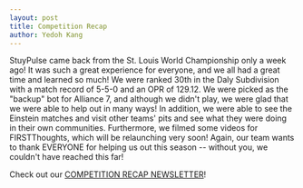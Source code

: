 ```yaml
---
layout: post
title: Competition Recap
author: Yedoh Kang
---
```

StuyPulse came back from the St. Louis World Championship only a week ago! It was such a great experience for everyone, and we all had a great time and learned so much! We were ranked 30th in the Daly Subdivision with a match record of 5-5-0 and an OPR of 129.12. We were picked as the "backup" bot for Alliance 7, and although we didn't play, we were glad that we were able to help out in many ways! In addition, we were able to see the Einstein matches and visit other teams' pits and see what they were doing in their own communities. Furthermore, we filmed some videos for FIRSTThoughts, which will be relaunching very soon! Again, our team wants to thank EVERYONE for helping us out this season -- without you, we couldn't have reached this far!

Check out our [COMPETITION RECAP NEWSLETTER](/downloads/newsletters/competition-recap-2017.pdf)!
